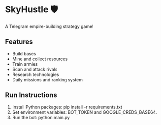 
# SkyHustle 🛡️
A Telegram empire-building strategy game!

## Features
- Build bases
- Mine and collect resources
- Train armies
- Scan and attack rivals
- Research technologies
- Daily missions and ranking system

## Run Instructions
1. Install Python packages:
   pip install -r requirements.txt
2. Set environment variables: BOT_TOKEN and GOOGLE_CREDS_BASE64.
3. Run the bot:
   python main.py
